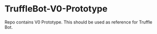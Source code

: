 # TruffleBot-V0-Prototype

Repo contains V0 Prototype. This should be used as reference for Truffle Bot.

